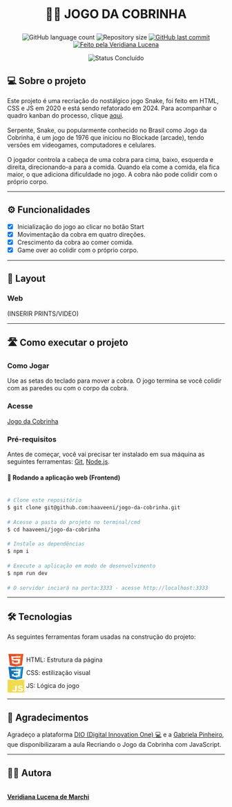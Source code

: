 # <p align="center">📱🐍 JOGO DA COBRINHA </p>

<p align="center">
  <img alt="GitHub language count" src="https://img.shields.io/github/languages/count/haaveeni/jogo-da-cobrinha?color=%23b21104">

  <img alt="Repository size" src="https://img.shields.io/github/repo-size/haaveeni%2Fjogo-da-cobrinha?color=%23b21104">
  
  <a href="https://github.com/haaveeni/jogo-da-cobrinha/commits/main">
    <img alt="GitHub last commit" src="https://img.shields.io/github/last-commit/haaveeni/jogo-da-cobrinha?color=%23b21104">
  </a>
  
   <a href="">
    <img alt="Feito pela Veridiana Lucena" src="https://img.shields.io/badge/feito%20por%20-Veridiana-b21104">
   </a>

<p align="center">
	<!-- <img alt="Status Em Desenvolvimento" src="https://img.shields.io/badge/STATUS-EM%20DESENVOLVIMENTO-green"> -->
<img alt="Status Concluído" src="https://img.shields.io/badge/STATUS-REFATORACAO-orange">
</p>

## 💻 Sobre o projeto

Este projeto é uma recriação do nostálgico jogo Snake, foi feito em HTML, CSS e JS em 2020 e está sendo refatorado em 2024. Para acompanhar o quadro kanban do processo, clique <a href="https://github.com/users/haaveeni/projects/4">aqui</a>.<br/><br/>
Serpente, Snake, ou popularmente conhecido no Brasil como Jogo da Cobrinha, é um jogo de 1976 que iniciou no Blockade (arcade), tendo versões em videogames, computadores e celulares.<br/><br/>
O jogador controla a cabeça de uma cobra para cima, baixo, esquerda e direita, direcionando-a para a comida. Quando ela come a comida, ela fica maior, o que adiciona dificuldade no jogo. A cobra não pode colidir com o próprio corpo. <br/>

---

## ⚙️ Funcionalidades
- [x] Inicialização do jogo ao clicar no botão Start
- [x] Movimentação da cobra em quatro direções.
- [x] Crescimento da cobra ao comer comida.
- [x] Game over ao colidir com o próprio corpo.

---

## 🎨 Layout



### Web

(INSERIR PRINTS/VIDEO)

---

## 🛣️ Como executar o projeto

### Como Jogar
Use as setas do teclado para mover a cobra. O jogo termina se você colidir com as paredes ou com o corpo da cobra.

### Acesse
<a href="https://haaveeni.github.io/jogo-da-cobrinha/">Jogo da Cobrinha</a>

### Pré-requisitos
Antes de começar, você vai precisar ter instalado em sua máquina as seguintes ferramentas:
[Git](https://git-scm.com), [Node.js](https://nodejs.org/en/). 

#### 🧭 Rodando a aplicação web (Frontend)

```bash

# Clone este repositório
$ git clone git@github.com:haaveeni/jogo-da-cobrinha.git

# Acesse a pasta do projeto no terminal/cmd
$ cd haaveeni/jogo-da-cobrinha

# Instale as dependências
$ npm i

# Execute a aplicação em modo de desenvolvimento
$ npm run dev

# O servidor inciará na porta:3333 - acesse http://localhost:3333 

```

---

## 🛠 Tecnologias

As seguintes ferramentas foram usadas na construção do projeto:<br/><br/>

<a href = "https://developer.mozilla.org/en-US/docs/Web/HTML"><img align="center" alt="HTML" height="30" width="40" src="https://raw.githubusercontent.com/devicons/devicon/master/icons/html5/html5-original.svg"></a>
HTML: Estrutura da página <br/>
<a href = "https://developer.mozilla.org/en-US/docs/Web/CSS"><img align="center" alt="CSS" height="30" width="40" src="https://raw.githubusercontent.com/devicons/devicon/master/icons/css3/css3-original.svg"></a>
CSS: estilização visual <br/>
<a href = "https://developer.mozilla.org/en-US/docs/Web/JavaScript"><img align="center" alt="JavaScript" height="30" width="40" src="https://raw.githubusercontent.com/devicons/devicon/master/icons/javascript/javascript-plain.svg"></a>
JS: Lógica do jogo

---

## 🤝 Agradecimentos

Agradeço a plataforma <a href="https://github.com/digitalinnovationone">DIO (Digital Innovation One) 💻</a> e a <a href="https://github.com/SpruceGabriela">Gabriela Pinheiro</a>, que disponibilizaram a aula Recriando o Jogo da Cobrinha com JavaScript.

---

## 👩🏻 Autora

<a href="https://www.linkedin.com/in/veridiana-lucena/">
 <img src="https://media.licdn.com/dms/image/D4D03AQE7TU2xzZdMtQ/profile-displayphoto-shrink_200_200/0/1715875083059?e=1727308800&v=beta&t=IMNulLJ8nfCxPci-BR6WRLSwNtphIVhohpEqlGyt9QI" width="100px;" alt=""/>
 <br />
 <b>Veridiana Lucena de Marchi</b></a>
 <br />
